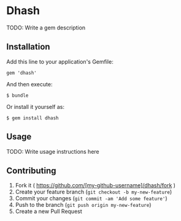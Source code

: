 # Dhash

TODO: Write a gem description

## Installation

Add this line to your application's Gemfile:

    gem 'dhash'

And then execute:

    $ bundle

Or install it yourself as:

    $ gem install dhash

## Usage

TODO: Write usage instructions here

## Contributing

1. Fork it ( https://github.com/[my-github-username]/dhash/fork )
2. Create your feature branch (`git checkout -b my-new-feature`)
3. Commit your changes (`git commit -am 'Add some feature'`)
4. Push to the branch (`git push origin my-new-feature`)
5. Create a new Pull Request
